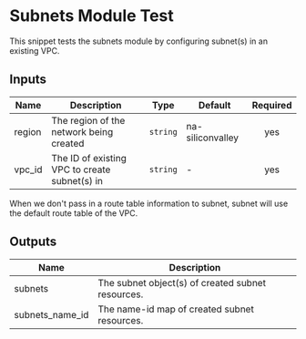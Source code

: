 # Subnets Module Test

This snippet tests the subnets module by configuring subnet(s) in an existing VPC. 


<!-- BEGINNING OF PRE-COMMIT-TERRAFORM DOCS HOOK -->

## Inputs

| Name | Description | Type | Default | Required |
|------|-------------|------|---------|:--------:|
| region | The region of the network being created | `string` | na-siliconvalley | yes |
| vpc\_id | The ID of existing VPC to create subnet(s) in | `string` | - | yes | 
 
When we don't pass in a route table information to subnet, subnet will use the default route table of the VPC. 

## Outputs

| Name | Description |
|------|-------------|
| subnets | The subnet object(s) of created subnet resources. |
| subnets\_name\_id | The name-id map of created subnet resources. |
